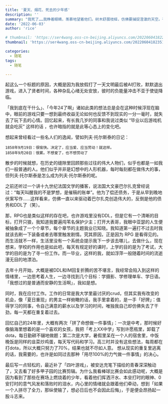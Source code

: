 ```yaml
---
title: '夏天、烟花、死去的少年感'
description: ''
summary: "我死了……我睁着眼睛，羡慕地望着他们。树木舒展枝桠，仿佛要捕捉澄澈的天空。夜深了，有生命的人都睡着了。我从死去时就一直睁着的眼睛捕捉到了夏季夜空中的星辰和月亮。"
date: '2022-06-03'
author: 'rice'

# thumbnail: 'https://ser4wang.oss-cn-beijing.aliyuncs.com/20220604182235.png'
thumbnail: 'https://ser4wang.oss-cn-beijing.aliyuncs.com/20220604182351.png'

categories:
  - 随笔
tags:
  - 随笔

---
```




起这么一个标题的原因，大概是因为我放假打了一天文明最后被AI打败，默默退出游戏，进入了贤者时间，各种杂乱心绪无处安放，彼时的负能量冲击不亚于使徒降临。



「我到底在干什么」、「今年24了啊」诸如此类的想法总是会在这种时候浮现在脑中，眼前的游戏只要一想到最终收益无论如何也反馈不到现实的一分一毫时，就失去了玩下去的心情。回忆起来，有长我几岁的同事和我说过类似 “毕业以后游戏机就会吃灰” 这样的话 ，也许暗指的就是此等心态上的变化吧。



想起来曾经看过一些名人们的逸闻，譬如列夫·托尔斯泰的日记：

```
1858年9月19日：很愉快。决定了，应当爱、应当劳动！就这样。
1858年9月20日：很累。不想爱了，也不想劳动了
```

散步的时候就想，在历史的缝隙里回顾那些过往的伟大人物们，似乎也都是一如我们一般普通的人。他们似乎并非是幻想中的人形机器，每时每刻都在做伟大的事，但列夫·托尔斯泰是怎么成为列夫·托尔斯泰的呢。



之前还听过一个讲十九世纪法国文学的播客，说法国大文豪巴尔扎克曾经说过：“每天叫醒我的不是梦想，是催稿的账单”。他为了偿还债务，于是从早到晚地伏案写作......这样看来，仿佛一直以来驱动着巴尔扎克创造伟大的，反倒是他的债务和DDL了（笑）。



那，RPG也是类似这样的存在吧，也许游戏里没有DDL，但是它有一个清晰的目标，打开只狼，我知道我要遍闯苇名保护少主；打开大表哥，我眼中亚瑟的人生便被抽象成了一个个章节，每个章节的主题我业已知晓。我知道第一遍打不过去时我就该去刷一下装备或者去哪里触发剧情。究其原因，正是因为 RPG 是看得见的。而生活就不一样，生活里没有一个系统会提示我下一步该去哪儿，去做什么，现在想来，学校的作用也是如此吧，每天有规定好的课时，上学的目的是为了考试，大学的目的是为了寻一份工作。而一毕业，这样的我，就如浮萍一般随着时间的流逝漫无目的地漂泊。



去年十月开始，大概是被DDL和IM回复折腾的苦不堪言，我经常会陷入到这样的情绪里，一边思考着人生，一边寻找到几个目标：学摄影、学修理单车、学日语。「我想过的是普通而安静的生活啊」，我如是想。



同时，我在应付工作。工作的日常是我大学里最讨厌的crud，但其实我有改变的机会，像「夏日重现」的男主一样俯瞰的话，我手里拿着的，是一手「好牌」：值得学习的同事，令自己满意的薪水以及学习的时间，唯独我自己却仿佛失去了干劲，每一天都在重复着过去。



回忆自己的24年里，大概有两次「拼了命想做一件事情」：一次是中考，那时候好像脑海里想着的是一个喜欢的女孩，我把「考上XX中学」写到许愿瓶里，卸载了dota，每日勤耕不辍地做题；第二次是大学，暑假里呆在一个人的宿舍里，中饭晚饭是同样的韭菜炒鸡蛋，每天写代码和学习。高三时并没有这些想法，每周都在打dota，所以大概只努力了70%，结果也就不尽如人意。 想从现实的重复里逃离的话，我需要的，也许是如同过去那种「用尽100%的力气做一件事情」的决心。



最后写一点轻松的，最近补了「四叶游戏」，被安达充笔下描绘的青春深深触动了，又去看了好多甲子园的比赛剪辑。为什么我看棒球比赛会如此感动呢，大概是因为看到了那些在赛场上燃烧着的少年，看着他们挥洒汗水、本垒打时的眼神、0安打时的意气风发和落败时的泪水，内心里的情绪就会跟着他们牵动，想到「如果一个人拼尽了全力，那纵使输了，想必日后也不会因此后悔」，于是便会昂扬起一股斗志来。